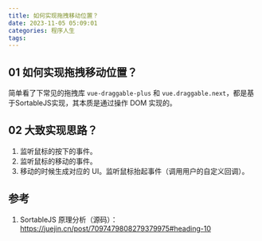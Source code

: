 ```yaml
---
title: 如何实现拖拽移动位置？
date: 2023-11-05 05:09:01
categories: 程序人生
tags:
---
```


## 01 如何实现拖拽移动位置？

简单看了下常见的拖拽库 `vue-draggable-plus` 和 `vue.draggable.next`，都是基于SortableJS实现，其本质是通过操作 DOM 实现的。

## 02 大致实现思路？

1. 监听鼠标的按下的事件。
1. 监听鼠标的移动的事件。
1. 移动的时候生成对应的 UI。监听鼠标抬起事件（调用用户的自定义回调）。

## 参考

1. SortableJS 原理分析（源码）：https://juejin.cn/post/7097479808279379975#heading-10
